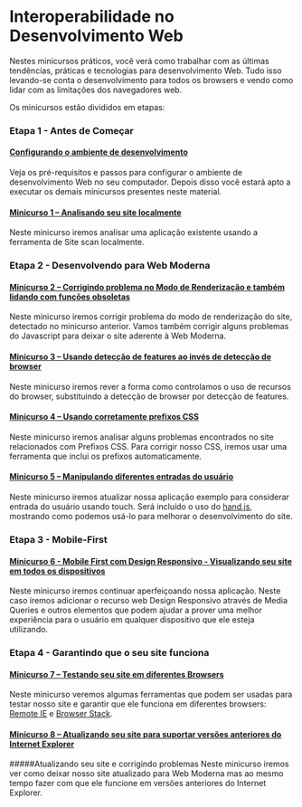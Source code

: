 # Interoperabilidade no  Desenvolvimento Web #

Nestes minicursos práticos, você verá como trabalhar com as últimas tendências, práticas e tecnologias para desenvolvimento Web. Tudo isso levando-se conta o desenvolvimento para todos os browsers e vendo como lidar com as limitações dos navegadores web.

Os minicursos estão divididos em etapas:

### Etapa 1 - Antes de Começar ###

#### [Configurando o ambiente de desenvolvimento](https://github.com/joaocunhaeld/interoperable-web-development/tree/master/_setup)
Veja os pré-requisitos e passos para configurar o ambiente de desenvolvimento Web no seu computador. Depois disso você estará apto a executar os demais minicursos presentes neste material.

#### [Minicurso 1 – Analisando seu site localmente](https://github.com/joaocunhaeld/interoperable-web-development/tree/master/sitescan)
Neste minicurso iremos analisar uma aplicação existente usando a ferramenta de Site scan localmente. 

### Etapa 2 - Desenvolvendo para Web Moderna ###

#### [Minicurso 2 – Corrigindo problema no Modo de Renderização e também lidando com funções obsoletas](https://github.com/joaocunhaeld/interoperable-web-development/tree/master/rendermode)
Neste minicurso iremos corrigir problema do modo de renderização do site, detectado no minicurso anterior. Vamos também corrigir alguns problemas do Javascript para deixar o site aderente à Web Moderna.

#### [Minicurso 3 – Usando detecção de features ao invés de detecção de browser](https://github.com/joaocunhaeld/interoperable-web-development/tree/master/feature-detection) 
Neste minicurso iremos rever a forma como controlamos o uso de recursos do browser, substituindo a detecção de browser por detecção de features.

#### [Minicurso 4 – Usando corretamente prefixos CSS](https://github.com/joaocunhaeld/interoperable-web-development/tree/master/css-prefix) 
Neste minicurso iremos analisar alguns problemas encontrados no site relacionados com Prefixos CSS. Para corrigir nosso CSS, iremos usar uma ferramenta que inclui os prefixos automaticamente.

#### [Minicurso 5 – Manipulando diferentes entradas do usuário](https://github.com/joaocunhaeld/interoperable-web-development/tree/master/touch) 
Neste minicurso iremos atualizar nossa aplicação exemplo para considerar entrada do usuário usando touch. Será incluído o uso do [hand.js](https://handjs.codeplex.com/), mostrando como podemos usá-lo para melhorar o desenvolvimento do site.

### Etapa 3 - Mobile-First ###

#### [Minicurso 6 - Mobile First com Design Responsivo - Visualizando seu site em todos os dispositivos](https://github.com/joaocunhaeld/interoperable-web-development/tree/master/mobile-first-design)
Neste minicurso iremos continuar aperfeiçoando nossa aplicação. Neste caso iremos adicionar o recurso web Design Responsivo através de Media Queries e outros elementos que podem ajudar a prover uma melhor experiência para o usuário em qualquer dispositivo que ele esteja utilizando.

### Etapa 4 - Garantindo que o seu site funciona ###

#### [Minicurso 7 – Testando seu site em diferentes Browsers](https://github.com/joaocunhaeld/interoperable-web-development/tree/master/testing)
Neste minicurso veremos algumas ferramentas que podem ser usadas para testar nosso site e garantir que ele funciona em diferentes browsers: [Remote IE](https://remote.modern.ie/) e [Browser Stack](http://www.browserstack.com/). 

#### [Minicurso 8 – Atualizando seu site para suportar versões anteriores do Internet Explorer](https://github.com/joaocunhaeld/interoperable-web-development/tree/master/update)
#####Atualizando seu site e corrigindo problemas
Neste minicurso iremos ver como deixar nosso site atualizado para Web Moderna mas ao mesmo tempo fazer com que ele funcione em versões anteriores do Internet Explorer.


